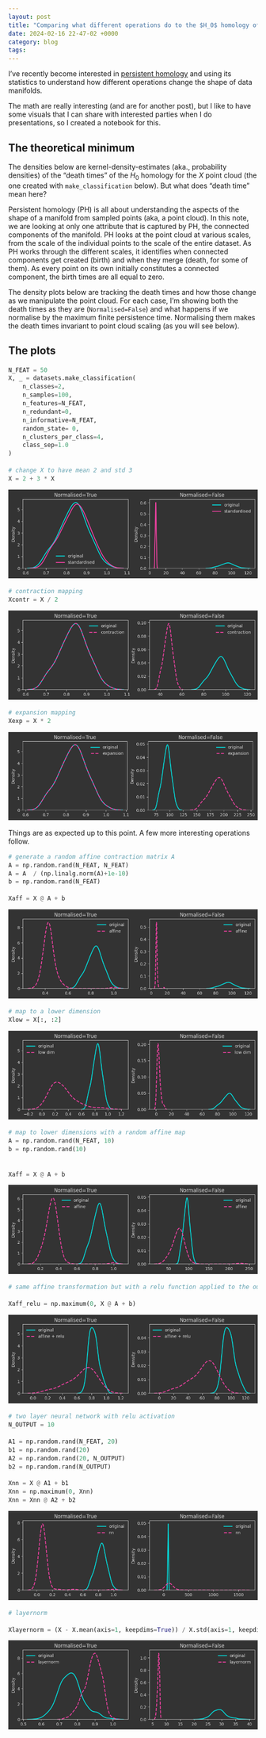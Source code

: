 ```yaml
---
layout: post
title: "Comparing what different operations do to the $H_0$ homology of a point cloud."
date: 2024-02-16 22-47-02 +0000
category: blog
tags: 
---
```




I’ve recently become interested in [persistent homology](https://jeremykun.com/2013/04/03/homology-theory-a-primer/) and using its statistics to understand how different operations change the shape of data manifolds. 

The math are really interesting (and are for another post), but I like to have some visuals that I can share with interested parties when I do presentations, so I created a notebook for this. 

## The theoretical minimum

The densities below are kernel-density-estimates (aka., probability densities) of the “death times” of the $H_0$ homology for the $X$ point cloud (the one created with `make_classification` below). But what does “death time” mean here?

Persistent homology (PH) is all about understanding the aspects of the shape of a manifold from sampled points (aka, a point cloud). In this note, we are looking at only one attribute that is captured by PH, the connected components of the manifold. PH looks at the point cloud at various scales, from the scale of the individual points to the scale of the entire dataset. As PH works through the different scales, it identifies when connected components get created (birth) and when they merge (death, for some of them). As every point on its own initially constitutes a connected component, the birth times are all equal to zero. 



The density plots below are tracking the death times and how those change as we manipulate the point cloud. For each case, I’m showing both the death times as they are (`Normalised=False`) and what happens if we normalise by the maximum finite persistence time. Normalising them makes the death times invariant to point cloud scaling (as you will see below). 

##  The plots



```python
N_FEAT = 50
X, _ = datasets.make_classification(
    n_classes=2,
    n_samples=100,
    n_features=N_FEAT,
    n_redundant=0,
    n_informative=N_FEAT,
    random_state= 0,
    n_clusters_per_class=4,
    class_sep=1.0
)

# change X to have mean 2 and std 3
X = 2 + 3 * X
```

![png](output_files/output_3_0.png)

```python
# contraction mapping
Xcontr = X / 2
```

![png](output_files/output_4_0.png)

```python
# expansion mapping
Xexp = X * 2
```

![png](output_files/output_5_0.png)



Things are as expected up to this point. A few more interesting operations follow. 



```python
# generate a random affine contraction matrix A
A = np.random.rand(N_FEAT, N_FEAT)
A = A  / (np.linalg.norm(A)+1e-10)
b = np.random.rand(N_FEAT)

Xaff = X @ A + b
```

![png](output_files/output_6_1.png)

```python
# map to a lower dimension
Xlow = X[:, :2]
```

![png](output_files/output_7_0.png)

```python
# map to lower dimensions with a random affine map
A = np.random.rand(N_FEAT, 10)
b = np.random.rand(10)


Xaff = X @ A + b
```

![png](output_files/output_8_1.png)

```python
# same affine transformation but with a relu function applied to the output

Xaff_relu = np.maximum(0, X @ A + b)
```

![png](output_files/output_9_0.png)

```python
# two layer neural network with relu activation
N_OUTPUT = 10

A1 = np.random.rand(N_FEAT, 20)
b1 = np.random.rand(20)
A2 = np.random.rand(20, N_OUTPUT)
b2 = np.random.rand(N_OUTPUT)

Xnn = X @ A1 + b1
Xnn = np.maximum(0, Xnn)
Xnn = Xnn @ A2 + b2

```

![png](output_files/output_10_1.png)

```python
# layernorm

Xlayernorm = (X - X.mean(axis=1, keepdims=True)) / X.std(axis=1, keepdims=True)

```

![png](output_files/output_11_0.png)

